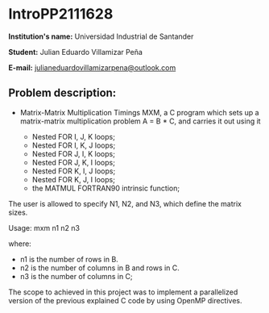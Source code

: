 # IntroPP2111628

**Institution's name:** Universidad Industrial de Santander

**Student:** Julian Eduardo Villamizar Peña

**E-mail:** julianeduardovillamizarpena@outlook.com

## Problem description:

* Matrix-Matrix Multiplication Timings
MXM, a C program which sets up a matrix-matrix multiplication problem A = B * C, and carries it out using it

	- Nested FOR I, J, K loops;
	- Nested FOR I, K, J loops;
	- Nested FOR J, I, K loops;
	- Nested FOR J, K, I loops;
	- Nested FOR K, I, J loops;
	- Nested FOR K, J, I loops;
	- the MATMUL FORTRAN90 intrinsic function;

The user is allowed to specify N1, N2, and N3, which define the matrix sizes. 

Usage:
mxm n1 n2 n3

where:

- n1 is the number of rows in B.
- n2 is the number of columns in B and rows in C.
- n3 is the number of columns in C;

The scope to achieved in this project was to implement a parallelized version of the previous explained C code by using OpenMP directives. 
